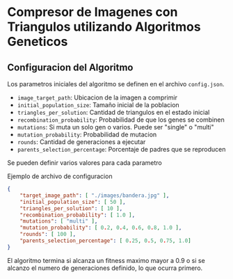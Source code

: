 # Compresor de Imagenes con Triangulos utilizando Algoritmos Geneticos

## Configuracion del Algoritmo

Los parametros iniciales del algoritmo se definen en el archivo `config.json`.

- `image_target_path`: Ubicacion de la imagen a comprimir
- `initial_population_size`: Tamaño inicial de la poblacion
- `triangles_per_solution`: Cantidad de triangulos en el estado inicial
- `recombination_probability`: Probabilidad de que los genes se combinen
- `mutations`: Si muta un solo gen o varios. Puede ser "single" o "multi"
- `mutation_probability`: Probabilidad de mutacion
- `rounds`: Cantidad de generaciones a ejecutar
- `parents_selection_percentage`: Porcentaje de padres que se reproducen 

Se pueden definir varios valores para cada parametro

Ejemplo de archivo de configuracion

```json
{
    "target_image_path": [ "./images/bandera.jpg" ],
    "initial_population_size": [ 50 ],
    "triangles_per_solution": [ 10 ],
    "recombination_probability": [ 1.0 ],
    "mutations": [ "multi" ],
    "mutation_probability": [ 0.2, 0.4, 0.6, 0.8, 1.0 ],
    "rounds": [ 100 ],
    "parents_selection_percentage": [ 0.25, 0.5, 0.75, 1.0]
}
```

El algoritmo termina si alcanza un fitness maximo mayor a 0.9 o si se alcanzo el numero de generaciones definido, lo que ocurra primero.
